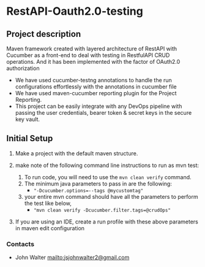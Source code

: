 # RestAPI-Oauth2.0-testing
    
## Project description
Maven framework created with layered architecture of RestAPI with Cucumber as a front-end to deal with testing in RestfulAPI CRUD operations. And it has been implemented with the factor of OAuth2.0 authorization
- We have used cucumber-testng annotations to handle the run configurations effortlessly with the annotations in cucumber file
- We have used maven-cucumber reporting plugin for the Project Reporting.
- This project can be easily integrate with any DevOps pipeline with passing the user credentials, bearer token & secret keys in the secure key vault.

## Initial Setup
1) Make a project with the default maven structure.

2) make note of the following command line instructions to run as mvn test:

    1) To run code, you will need to use the `mvn clean verify` command.
    2) The minimum java parameters to pass in are the following:
        - `"-Dcucumber.options=--tags @mycustomtag"`
    3) your entire mvn command should have all the parameters to perform the test like below,
        + `"mvn clean verify -Dcucumber.filter.tags=@crudOps"`

3) If you are using an IDE, create a run profile with these above parameters in maven edit configuration



### Contacts
-   John Walter [mailto:jsjohnwalter2@gmail.com](mailto:jsjohnwalter2@gmail.com) 

